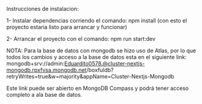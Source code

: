 Instrucciones de instalacion:

1- Instalar dependencias corriendo el comando: npm install
  (con esto el proyecto estaria listo para arrancar y funcionar)

2- Arrancar el proyecto con el comando: npm run start:dev

NOTA: Para la base de datos con mongodb se hizo uso de Atlas, 
por lo que todos los cambios y acceso a la base de datos esta en el siguiente link:
mongodb+srv://admin:Eduardito0578.@cluster-nextjs-mongodb.rpxfvsa.mongodb.net/boxfuldb?retryWrites=true&w=majority&appName=Cluster-Nextjs-Mongodb

Este link puede ser abierto en MongoDB Compass y podrá tener acceso completo a ala base de datos.
